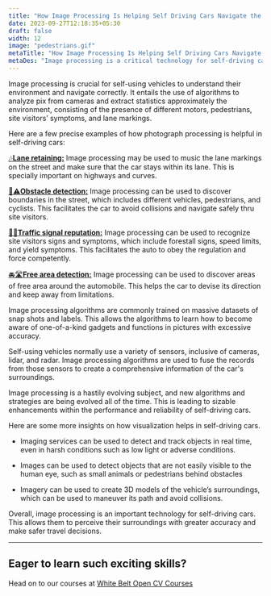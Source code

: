 ```yaml
---
title: "How Image Processing Is Helping Self Driving Cars Navigate the Road to the Future"
date: 2023-09-27T12:18:35+05:30
draft: false
width: 12
image: "pedestrians.gif"
metaTitle: "How Image Processing Is Helping Self Driving Cars Navigate the Road to the Future | Open CV Courses"
metaDes: "Image processing is a critical technology for self-driving cars, autonomous vehicles, enabling them to perceive their surroundings and navigate safely. Here, we explore the specific ways in which image processing is used in self-driving cars, including lane keeping, obstacle detection, traffic signal recognition, and free space detection. We also discuss how image processing is helping to make self-driving cars more robust and reliable in challenging conditions. | auto driving | "
---
```


Image processing is crucial for self-using vehicles to understand their environment and navigate correctly. It entails the use of algorithms to analyze pix from cameras and extract statistics approximately the environment, consisting of the presence of different motors, pedestrians, site visitors’ symptoms, and lane markings. <!--more-->

Here are a few precise examples of how photograph processing is helpful in self-driving cars:
 
[🎶**Lane retaining:**](https://opencv.courses/blog/enhancing-road-safety-with-image-processing-lane-retaining-for-safer-highways/) 
Image processing may be used to music the lane markings on the street and make sure that the car stays within its lane. This is specially important on highways and curves.

[🚧⚠️**Obstacle detection:**](https://opencv.courses/blog/enhancing-road-safety-with-image-processing-the-power-of-obstacle-detection/) 
Image processing can be used to discover boundaries in the street, which includes different vehicles, pedestrians, and cyclists. This facilitates the car to avoid collisions and navigate safely thru site visitors.

 [🛑🚦**Traffic signal reputation:**](https://opencv.courses/blog/enhancing-road-safety-with-image-processing-navigating-traffic-signal/) 
 Image processing can be used to recognize site visitors signs and symptoms, which include forestall signs, speed limits, and yield symptoms. This facilitates the auto to obey the regulation and force competently.
   
[ 🚘🛣️**Free area detection:**](https://opencv.courses/blog/enhancing-road-safety-with-image-processing-detecting-free-area/) Image processing can be used to discover areas of free area around the automobile. This helps the car to devise its direction and keep away from limitations.

Image processing algorithms are commonly trained on massive datasets of snap shots and labels. This allows the algorithms to learn how to become aware of one-of-a-kind gadgets and functions in pictures with excessive accuracy.

Self-using vehicles normally use a variety of sensors, inclusive of cameras, lidar, and radar. Image processing algorithms are used to fuse the records from those sensors to create a comprehensive information of the car's surroundings.

Image processing is a hastily evolving subject, and new algorithms and strategies are being evolved all of the time. This is leading to sizable enhancements within the performance and reliability of self-driving cars.

Here are some more insights on how visualization helps in self-driving cars.

- Imaging services can be used to detect and track objects in real time, even in harsh conditions such as low light or adverse conditions.

- Images can be used to detect objects that are not easily visible to the human eye, such as small animals or pedestrians behind obstacles

- Imagery can be used to create 3D models of the vehicle’s surroundings, which can be used to maneuver its path and avoid collisions.

Overall, image processing is an important technology for self-driving cars. This allows them to perceive their surroundings with greater accuracy and make safer travel decisions.

----------------------------------------------------------------------------------------------

## Eager to learn such exciting skills? 
Head on to our courses at [White Belt Open CV Courses](https://opencv.courses/courses/white-belt/)